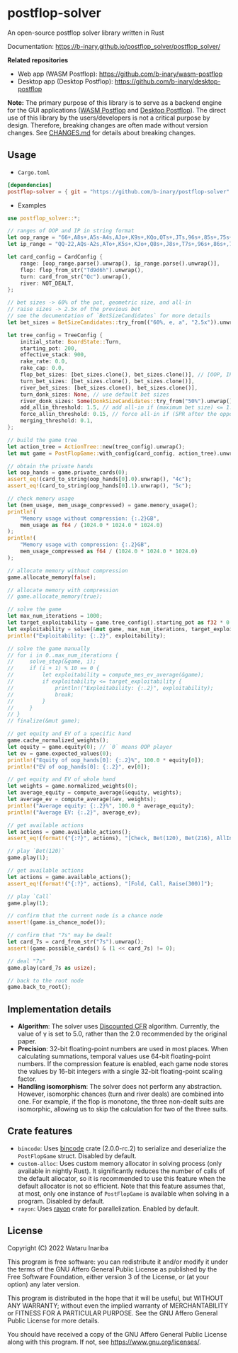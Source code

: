 # postflop-solver

An open-source postflop solver library written in Rust

Documentation: https://b-inary.github.io/postflop_solver/postflop_solver/

**Related repositories**
- Web app (WASM Postflop): https://github.com/b-inary/wasm-postflop
- Desktop app (Desktop Postflop): https://github.com/b-inary/desktop-postflop

**Note:**
The primary purpose of this library is to serve as a backend engine for the GUI applications ([WASM Postflop] and [Desktop Postflop]).
The direct use of this library by the users/developers is not a critical purpose by design.
Therefore, breaking changes are often made without version changes.
See [CHANGES.md](CHANGES.md) for details about breaking changes.

[WASM Postflop]: https://github.com/b-inary/wasm-postflop
[Desktop Postflop]: https://github.com/b-inary/desktop-postflop

## Usage

- `Cargo.toml`

```toml
[dependencies]
postflop-solver = { git = "https://github.com/b-inary/postflop-solver" }
```

- Examples

```rust
use postflop_solver::*;

// ranges of OOP and IP in string format
let oop_range = "66+,A8s+,A5s-A4s,AJo+,K9s+,KQo,QTs+,JTs,96s+,85s+,75s+,65s,54s";
let ip_range = "QQ-22,AQs-A2s,ATo+,K5s+,KJo+,Q8s+,J8s+,T7s+,96s+,86s+,75s+,64s+,53s+";

let card_config = CardConfig {
    range: [oop_range.parse().unwrap(), ip_range.parse().unwrap()],
    flop: flop_from_str("Td9d6h").unwrap(),
    turn: card_from_str("Qc").unwrap(),
    river: NOT_DEALT,
};

// bet sizes -> 60% of the pot, geometric size, and all-in
// raise sizes -> 2.5x of the previous bet
// see the documentation of `BetSizeCandidates` for more details
let bet_sizes = BetSizeCandidates::try_from(("60%, e, a", "2.5x")).unwrap();

let tree_config = TreeConfig {
    initial_state: BoardState::Turn,
    starting_pot: 200,
    effective_stack: 900,
    rake_rate: 0.0,
    rake_cap: 0.0,
    flop_bet_sizes: [bet_sizes.clone(), bet_sizes.clone()], // [OOP, IP]
    turn_bet_sizes: [bet_sizes.clone(), bet_sizes.clone()],
    river_bet_sizes: [bet_sizes.clone(), bet_sizes.clone()],
    turn_donk_sizes: None, // use default bet sizes
    river_donk_sizes: Some(DonkSizeCandidates::try_from("50%").unwrap()),
    add_allin_threshold: 1.5, // add all-in if (maximum bet size) <= 1.5x pot
    force_allin_threshold: 0.15, // force all-in if (SPR after the opponent's call) <= 0.15
    merging_threshold: 0.1,
};

// build the game tree
let action_tree = ActionTree::new(tree_config).unwrap();
let mut game = PostFlopGame::with_config(card_config, action_tree).unwrap();

// obtain the private hands
let oop_hands = game.private_cards(0);
assert_eq!(card_to_string(oop_hands[0].0).unwrap(), "4c");
assert_eq!(card_to_string(oop_hands[0].1).unwrap(), "5c");

// check memory usage
let (mem_usage, mem_usage_compressed) = game.memory_usage();
println!(
    "Memory usage without compression: {:.2}GB",
    mem_usage as f64 / (1024.0 * 1024.0 * 1024.0)
);
println!(
    "Memory usage with compression: {:.2}GB",
    mem_usage_compressed as f64 / (1024.0 * 1024.0 * 1024.0)
);

// allocate memory without compression
game.allocate_memory(false);

// allocate memory with compression
// game.allocate_memory(true);

// solve the game
let max_num_iterations = 1000;
let target_exploitability = game.tree_config().starting_pot as f32 * 0.005;
let exploitability = solve(&mut game, max_num_iterations, target_exploitability, true);
println!("Exploitability: {:.2}", exploitability);

// solve the game manually
// for i in 0..max_num_iterations {
//     solve_step(&game, i);
//     if (i + 1) % 10 == 0 {
//         let exploitability = compute_mes_ev_average(&game);
//         if exploitability <= target_exploitability {
//             println!("Exploitability: {:.2}", exploitability);
//             break;
//         }
//     }
// }
// finalize(&mut game);

// get equity and EV of a specific hand
game.cache_normalized_weights();
let equity = game.equity(0); // `0` means OOP player
let ev = game.expected_values(0);
println!("Equity of oop_hands[0]: {:.2}%", 100.0 * equity[0]);
println!("EV of oop_hands[0]: {:.2}", ev[0]);

// get equity and EV of whole hand
let weights = game.normalized_weights(0);
let average_equity = compute_average(&equity, weights);
let average_ev = compute_average(&ev, weights);
println!("Average equity: {:.2}%", 100.0 * average_equity);
println!("Average EV: {:.2}", average_ev);

// get available actions
let actions = game.available_actions();
assert_eq!(format!("{:?}", actions), "[Check, Bet(120), Bet(216), AllIn(900)]");

// play `Bet(120)`
game.play(1);

// get available actions
let actions = game.available_actions();
assert_eq!(format!("{:?}", actions), "[Fold, Call, Raise(300)]");

// play `Call`
game.play(1);

// confirm that the current node is a chance node
assert!(game.is_chance_node());

// confirm that "7s" may be dealt
let card_7s = card_from_str("7s").unwrap();
assert!(game.possible_cards() & (1 << card_7s) != 0);

// deal "7s"
game.play(card_7s as usize);

// back to the root node
game.back_to_root();
```

## Implementation details

- **Algorithm**: The solver uses [Discounted CFR] algorithm.
  Currently, the value of γ is set to 5.0, rather than the 2.0 recommended by the original paper.
- **Precision**: 32-bit floating-point numbers are used in most places.
  When calculating summations, temporal values use 64-bit floating-point numbers.
  If the compression feature is enabled, each game node stores the values by 16-bit integers with a single 32-bit floating-point scaling factor.
- **Handling isomorphism**: The solver does not perform any abstraction.
  However, isomorphic chances (turn and river deals) are combined into one.
  For example, if the flop is monotone, the three non-dealt suits are isomorphic, allowing us to skip the calculation for two of the three suits.

[Discounted CFR]: https://arxiv.org/abs/1809.04040

## Crate features

- `bincode`: Uses [bincode] crate (2.0.0-rc.2) to serialize and deserialize the `PostFlopGame` struct.
  Disabled by default.
- `custom-alloc`: Uses custom memory allocator in solving process (only available in nightly Rust).
  It significantly reduces the number of calls of the default allocator, so it is recommended to use this feature when the default allocator is not so efficient.
  Note that this feature assumes that, at most, only one instance of `PostFlopGame` is available when solving in a program.
  Disabled by default.
- `rayon`: Uses [rayon] crate for parallelization.
  Enabled by default.

[bincode]: https://github.com/bincode-org/bincode
[rayon]: https://github.com/rayon-rs/rayon

## License

Copyright (C) 2022 Wataru Inariba

This program is free software: you can redistribute it and/or modify it under the terms of the GNU Affero General Public License as published by the Free Software Foundation, either version 3 of the License, or (at your option) any later version.

This program is distributed in the hope that it will be useful, but WITHOUT ANY WARRANTY; without even the implied warranty of MERCHANTABILITY or FITNESS FOR A PARTICULAR PURPOSE.  See the GNU Affero General Public License for more details.

You should have received a copy of the GNU Affero General Public License along with this program.  If not, see <https://www.gnu.org/licenses/>.
